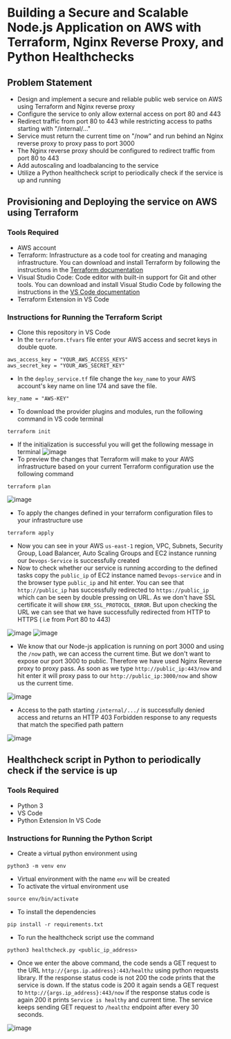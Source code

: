# Building a Secure and Scalable Node.js Application on AWS with Terraform, Nginx Reverse Proxy, and Python Healthchecks

## Problem Statement
- Design and implement a secure and reliable public web service on AWS using Terraform and Nginx reverse proxy
- Configure the service to only allow external access on port 80 and 443
- Redirect traffic from port 80 to 443 while restricting access to paths starting with "/internal/..."
- Service must return the current time on "/now" and run behind an Nginx reverse proxy to proxy pass to port 3000
- The Nginx reverse proxy should be configured to redirect traffic from port 80 to 443
- Add autoscaling and loadbalancing to the service
- Utilize a Python healthcheck script to periodically check if the service is up and running

## Provisioning and Deploying the service on AWS using Terraform

### Tools Required
- AWS account
- Terraform: Infrastructure as a code tool for creating and managing infrastructure. You can download and install Terraform by following the instructions in the [Terraform documentation](https://developer.hashicorp.com/terraform/tutorials/aws-get-started/install-cli)
- Visual Studio Code: Code editor with built-in support for Git and other tools. You can download and install Visual Studio Code by following the instructions in the [VS Code documentation](https://code.visualstudio.com/download)
- Terraform Extension in VS Code

### Instructions for Running the Terraform Script
- Clone this repository in VS Code
- In the `terraform.tfvars` file enter your AWS access and secret keys in double quote.
```
aws_access_key = "YOUR_AWS_ACCESS_KEYS"
aws_secret_key = "YOUR_AWS_SECRET_KEY"
```
- In the `deploy_service.tf` file change the `key_name` to your AWS account's key name on line 174 and save the file.
```
key_name = "AWS-KEY"
```
- To download the provider plugins and modules, run the following command in VS code terminal
```
terraform init 
```
- If the initialization is successful you will get the following message in terminal
![image](https://user-images.githubusercontent.com/56789226/225116381-dab31331-6427-4e46-ae2a-cff34ce6a1f1.png)
- To preview the changes that Terraform will make to your AWS infrastructure based on your current Terraform configuration use the following command
```
terraform plan
```
![image](https://user-images.githubusercontent.com/56789226/225116827-288ad3ef-06ea-451a-b9a7-b5b3c29fa712.png)
- To apply the changes defined in your terraform configuration files to your infrastructure use
```
terraform apply 
```
- Now you can see in your AWS `us-east-1` region, VPC, Subnets, Security Group, Load Balancer, Auto Scaling Groups and EC2 instance running our `Devops-Service` is successfully created
- Now to check whether our service is running according to the defined tasks copy the `public_ip` of EC2 instance named `Devops-service` and in the browser type `public_ip` and hit enter. You can see that `http://public_ip` has successfully redirected to `https://public_ip`  which can be seen by double pressing on URL. As we don't have SSL certificate it will show `ERR_SSL_PROTOCOL_ERROR`. But upon checking the URL we can see that we have successfully redirected from HTTP to HTTPS ( i.e from Port 80 to 443)

![image](https://user-images.githubusercontent.com/56789226/225118147-d1c59caf-a68d-4fcc-b7f7-8cb6108c3172.png)
![image](https://user-images.githubusercontent.com/56789226/225118198-3b704159-0597-486c-a476-dfa1e1a34ffc.png)
- We know that our Node-js application is running on port 3000 and using the `/now` path, we can access the current time. But we don't want to expose our port 3000 to public. Therefore we have used Nginx Reverse proxy to proxy pass. As soon as we type `http://public_ip:443/now` and hit enter it will proxy pass to our `http://public_ip:3000/now` and show us the current time.

![image](https://user-images.githubusercontent.com/56789226/225119843-464fd00b-5940-4859-84e7-340398196375.png)
- Access to the path starting `/internal/.../` is successfully denied access and returns an HTTP 403 Forbidden response to any requests that match the specified path pattern

![image](https://user-images.githubusercontent.com/56789226/225120245-84c94208-6e5b-4a01-be19-85339ace401c.png)

## Healthcheck script in Python to periodically check if the service is up
### Tools Required
- Python 3 
- VS Code
- Python Extension In VS Code

### Instructions for Running the Python Script
- Create a virtual python environment using 
```
python3 -m venv env
```
- Virtual environment with the name `env` will be created
- To activate the virtual environment use
```
source env/bin/activate
```
- To install the dependencies 
```
pip install -r requirements.txt
```
- To run the healthcheck script use the command
```
python3 healthcheck.py <public_ip_address>
```
- Once we enter the above command, the code sends a GET request to the URL `http://{args.ip.address}:443/healthz` using python requests library. If the response status code is not 200 the code prints that the service is down. If the status code is 200 it again sends a GET request to `http://{args.ip_address}:443/now` if the response status code is again 200 it prints `Service is healthy` and current time. The service keeps sending GET request to `/healthz` endpoint after every 30 seconds.

![image](https://user-images.githubusercontent.com/56789226/225127358-63738e96-8518-4b2e-b4e1-ce75e0ab36be.png)





















